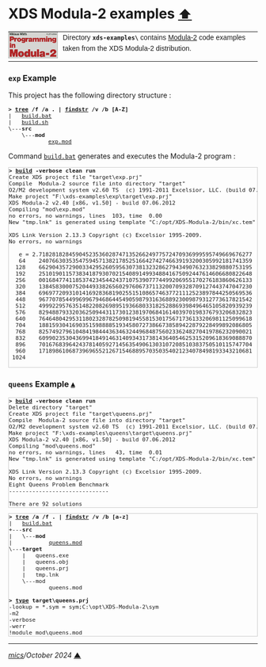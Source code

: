 # <span id="top">XDS Modula-2 examples</span> <span style="font-size:90%;">[⬆](../README.md#top)</span>

<table style="font-family:Helvetica,Arial;line-height:1.6;">
  <tr>
  <td style="border:0;padding:0 10px 0 0;min-width:100px;">
    <a href="https://link.springer.com/chapter/10.1007/978-3-642-96757-3_1" rel="external"><img style="border:0;width:100px;" src="../docs/images/pim4.png" width="100" alt="Modula-2"/></a>
  </td>
  <td style="border:0;padding:0;vertical-align:text-top;">
    Directory <strong><code>xds-examples\</code></strong> contains <a href="https://link.springer.com/chapter/10.1007/978-3-642-96757-3_1" rel="external" title="Modula-2">Modula-2</a> code examples taken from the XDS Modula-2 distribution.
  </td>
  </tr>
</table>

### <span id="exp">`exp` Example</span>

This project has the following directory structure :

<pre style="font-size:80%;">
<b>&gt; <a href="">tree</a> /f /a . | <a href="">findstr</a> /v /b [A-Z]</b>
|   <a href="./exp/build.bat">build.bat</a>
|   <a href="./exp/build.sh">build.sh</a>
\---<b>src</b>
    \---<b>mod</b>
            <a href="./exp/src/mod/exp.mod">exp.mod</a>
</pre>

Command [`build.bat`](./exp/build.bat) generates and executes the Modula-2 program :

<pre style="font-size:80%;border:1px solid #cccccc;">
<b>&gt; <a href="./build.bat">build</a> -verbose clean run</b>
Create XDS project file "target\exp.prj"
Compile  Modula-2 source file into directory "target"
O2/M2 development system v2.60 TS  (c) 1991-2011 Excelsior, LLC. (build 07.06.2012)
Make project "F:\xds-examples\exp\target\exp.prj"
XDS Modula-2 v2.40 [x86, v1.50] - build 07.06.2012
Compiling "mod\exp.mod"
no errors, no warnings, lines  103, time  0.00
New "tmp.lnk" is generated using template "C:/opt/XDS-Modula-2/bin/xc.tem"

XDS Link Version 2.13.3 Copyright (c) Excelsior 1995-2009.
No errors, no warnings

   e = 2.7182818284590452353602874713526624977572470936999595749669676277
   64    2407663035354759457138217852516642742746639193200305992181741359
  128    6629043572900334295260595630738132328627943490763233829880753195
  192    2510190115738341879307021540891499348841675092447614606680822648
  256    0016847741185374234544243710753907774499206955170276183860626133
  320    1384583000752044933826560297606737113200709328709127443747047230
  384    6969772093101416928368190255151086574637721112523897844250569536
  448    9677078544996996794686445490598793163688923009879312773617821542
  512    4999229576351482208269895193668033182528869398496465105820939239
  576    8294887933203625094431173012381970684161403970198376793206832823
  640    7646480429531180232878250981945581530175671736133206981125099618
  704    1881593041690351598888519345807273866738589422879228499892086805
  768    8257492796104841984443634632449684875602336248270419786232090021
  832    6099023530436994184914631409343173814364054625315209618369088870
  896    7016768396424378140592714563549061303107208510383750510115747704
  960    1718986106873969655212671546889570350354021234078498193343210681
 1024
 </pre>

### <span id="queens">`queens` Example</span> [**&#x25B4;**](#top)

<pre style="font-size:80%;border:1px solid #cccccc;">
<b>&gt; <a href="./queens/build.bat">build</a> -verbose clean run</b>
Delete directory "target"
Create XDS project file "target\queens.prj"
Compile  Modula-2 source file into directory "target"
O2/M2 development system v2.60 TS  (c) 1991-2011 Excelsior, LLC. (build 07.06.2012)
Make project "F:\xds-examples\queens\target\queens.prj"
XDS Modula-2 v2.40 [x86, v1.50] - build 07.06.2012
Compiling "mod\queens.mod"
no errors, no warnings, lines   43, time  0.01
New "tmp.lnk" is generated using template "C:/opt/XDS-Modula-2/bin/xc.tem"

XDS Link Version 2.13.3 Copyright (c) Excelsior 1995-2009.
No errors, no warnings
Eight Queens Problem Benchmark
------------------------------

There are 92 solutions
</pre>

<pre style="font-size:80%;border:1px solid #cccccc;">
<b>&gt; <a href="https://learn.microsoft.com/en-us/windows-server/administration/windows-commands/tree" rel="external">tree</a> /a /f . | <a href="https://learn.microsoft.com/en-us/windows-server/administration/windows-commands/findstr" rel="external">findstr</a> /v /b [a-z]</b>
|   <a href="./queens/build.bat">build.bat</a>
+---<b>src</b>
|   \---<b>mod</b>
|           <a href="./queens/src/mod/queens.mod">queens.mod</a>
\---<b>target</b>
    |   queens.exe
    |   queens.obj
    |   queens.prj
    |   tmp.lnk
    \---mod
            queens.mod
&nbsp;
<b>&gt; <a href="https://learn.microsoft.com/en-us/windows-server/administration/windows-commands/type" rel="external">type</a> target\queens.prj</b>
-lookup = *.sym = sym;C:\opt\XDS-Modula-2\sym
-m2
-verbose
-werr
!module mod\queens.mod
</pre>

***

*[mics](https://lampwww.epfl.ch/~michelou/)/October 2024* [**&#9650;**](#top)
<span id="bottom">&nbsp;</span>

<!-- link refs -->

[apache_ant_cli]: https://ant.apache.org/manual/running.html

